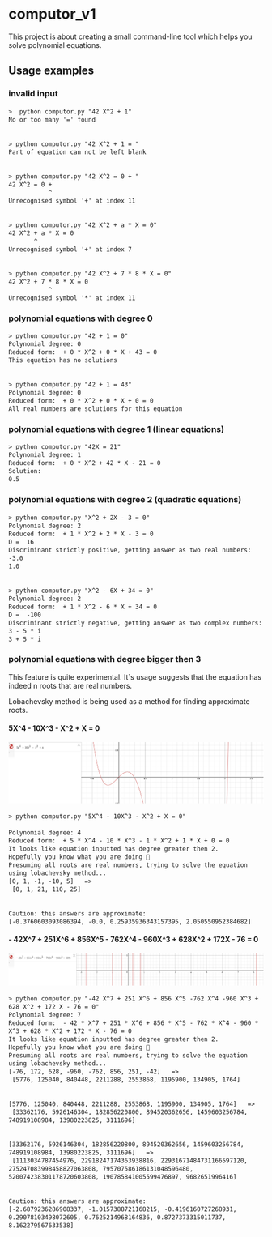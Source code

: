 # computor_v1

This project is about creating a small command-line tool which helps you solve polynomial equations.

## Usage examples

### invalid input
```
>  python computor.py "42 X^2 + 1"
No or too many '=' found


> python computor.py "42 X^2 + 1 = "
Part of equation can not be left blank


> python computor.py "42 X^2 = 0 + "
42 X^2 = 0 + 
           ^
Unrecognised symbol '+' at index 11


> python computor.py "42 X^2 + a * X = 0" 
42 X^2 + a * X = 0
       ^
Unrecognised symbol '+' at index 7


> python computor.py "42 X^2 + 7 * 8 * X = 0"
42 X^2 + 7 * 8 * X = 0
           ^
Unrecognised symbol '*' at index 11

```

### polynomial equations with degree 0

```
> python computor.py "42 + 1 = 0"
Polynomial degree: 0
Reduced form:  + 0 * X^2 + 0 * X + 43 = 0
This equation has no solutions


> python computor.py "42 + 1 = 43"
Polynomial degree: 0
Reduced form:  + 0 * X^2 + 0 * X + 0 = 0
All real numbers are solutions for this equation

```

### polynomial equations with degree 1 (linear equations)
```
> python computor.py "42X = 21"
Polynomial degree: 1
Reduced form:  + 0 * X^2 + 42 * X - 21 = 0
Solution: 
0.5

```

### polynomial equations with degree 2 (quadratic equations)
```
> python computor.py "X^2 + 2X - 3 = 0"
Polynomial degree: 2
Reduced form:  + 1 * X^2 + 2 * X - 3 = 0
D =  16
Discriminant strictly positive, getting answer as two real numbers:
-3.0
1.0


> python computor.py "X^2 - 6X + 34 = 0"
Polynomial degree: 2
Reduced form:  + 1 * X^2 - 6 * X + 34 = 0
D =  -100
Discriminant strictly negative, getting answer as two complex numbers:
3 - 5 * i
3 + 5 * i

```


### polynomial equations with degree bigger then 3
This feature is quite experimental.
It`s usage suggests that the equation has indeed n roots that are real numbers.

Lobachevsky method is being used as a method for finding approximate roots.

#### 5X^4 - 10X^3 - X^2 + X = 0
![Plot for equation 1](pictures/4th_degree_equation_example1.png)
```
> python computor.py "5X^4 - 10X^3 - X^2 + X = 0"

Polynomial degree: 4
Reduced form:  + 5 * X^4 - 10 * X^3 - 1 * X^2 + 1 * X + 0 = 0
It looks like equation inputted has degree greater then 2.
Hopefully you know what you are doing 🤔
Presuming all roots are real numbers, trying to solve the equation using lobachevsky method... 
[0, 1, -1, -10, 5]   =>
 [0, 1, 21, 110, 25] 


Caution: this answers are approximate:
[-0.3760603093086394, -0.0, 0.25935936343157395, 2.050550952384682]

```


#### - 42X^7 + 251X^6 + 856X^5 - 762X^4 - 960X^3 + 628X^2 + 172X - 76 = 0
![Plot for equation 2](pictures/7th_degree_eqution_example1.png)
```
> python computor.py "-42 X^7 + 251 X^6 + 856 X^5 -762 X^4 -960 X^3 + 628 X^2 + 172 X - 76 = 0"
Polynomial degree: 7
Reduced form:  - 42 * X^7 + 251 * X^6 + 856 * X^5 - 762 * X^4 - 960 * X^3 + 628 * X^2 + 172 * X - 76 = 0
It looks like equation inputted has degree greater then 2.
Hopefully you know what you are doing 🤔
Presuming all roots are real numbers, trying to solve the equation using lobachevsky method... 
[-76, 172, 628, -960, -762, 856, 251, -42]   =>
 [5776, 125040, 840448, 2211288, 2553868, 1195900, 134905, 1764] 


[5776, 125040, 840448, 2211288, 2553868, 1195900, 134905, 1764]   =>
 [33362176, 5926146304, 182856220800, 894520362656, 1459603256784, 748919108984, 13980223825, 3111696] 


[33362176, 5926146304, 182856220800, 894520362656, 1459603256784, 748919108984, 13980223825, 3111696]   =>
 [1113034787454976, 22918247174363938816, 22931671484731166597120, 275247083998458827063808, 795707586186131048596480, 520074238301178720603808, 190785841005599476897, 9682651996416] 


Caution: this answers are approximate:
[-2.6879236286908337, -1.0157388721168215, -0.4196160727268931, 0.29078103498072605, 0.7625214968164836, 0.8727373315011737, 8.162279567633538]

```